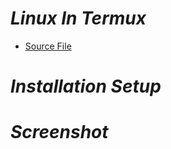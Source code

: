 # *Linux In Termux*

* [Source File](https://github.com/AungThuMyint/TermuxLinuxFiles)

# *Installation Setup*

# *Screenshot*
